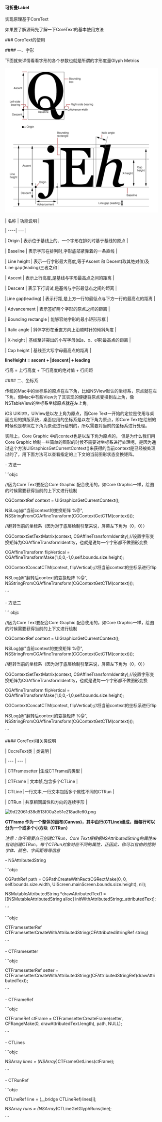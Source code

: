#### 可折叠Label

实现原理基于CoreText

如果要了解源码先了解一下CoreText的基本使用方法

\### CoreText的使用 

\#### 一、字形 

下面就来详情看看字形的各个参数也就是所谓的字形度量Glyph Metrics 

![1](1.png)

| 名称 | 功能说明 | 

| ----| --- | 

| Origin | 表示位于基线上的、一个字形在排列时基于基线的原点 | 

| Baseline | 表示字形在排列时,字形底部紧靠着的一条直线 | 

| Line height | 表示一行字形最大高度,等于Ascent 和 Decent(取其绝对值)及 Line gap(leading)三者之和 | 

| Ascent | 表示上行高度,是基线与字形最高点之间的距离 | 

| Descent | 表示下行调试,是基线与字形最低点之间的距离 | 

|Line gap(leading) | 表示行距,是上方一行的最低点与下方一行的最高点的距离 | 

| Advancement | 表示签好两个字形的原点之间的距离 | 

| Bounding rectangle | 能够容纳字形的最小矩形形框 | 

| Italic angle | 斜体字形在垂直方向上沿顺时针的倾斜角度 | 

| X-height | 基线至非突出的小写字母(如a、x、e等)最高点的距离 | 

| Cap height | 基线至大写字母最高点的距离 | 

**lineHeight = ascent + |descent| + leading** 

行高 = 上行高度 + 下行高度的绝对值 + 行间距 

\#### 二、坐标系 

传统的Mac中的坐标系的原点在左下角，比如NSView默认的坐标系，原点就在左下角。但Mac中有些View为了其实现的便捷将原点变换到左上角，像NSTableView的坐标系坐标原点就在左上角。 

iOS UIKit中，UIView是以左上角为原点，而Core Text一开始的定位是使用与桌面应用的排版系统，桌面应用的坐标系是以左下角为原点，即Core Text在绘制的时候也是参照左下角为原点进行绘制的，所以需要对当前的坐标系进行处理。 

实际上，Core Graphic 中的context也是以左下角为原点的， 但是为什么我们用Core Graphic 绘制一些简单的图形的时候不需要对坐标系进行处理呢，是因为通过这个方法UIGraphicsGetCurrentContext()来获得的当前context是已经被处理过的了，用下面方法可以查看指定的上下文的当前图形状态变换矩阵。 

\- 方法一 

\```objc 

//因为Core Text要配合Core Graphic 配合使用的，如Core Graphic一样，绘图的时候需要获得当前的上下文进行绘制 

CGContextRef context = UIGraphicsGetCurrentContext(); 

NSLog(@"当前context的变换矩阵 %@", NSStringFromCGAffineTransform(CGContextGetCTM(context))); 

//翻转当前的坐标系（因为对于底层绘制引擎来说，屏幕左下角为（0，0）） 

CGContextSetTextMatrix(context, CGAffineTransformIdentity);//设置字形变换矩阵为CGAffineTransformIdentity，也就是说每一个字形都不做图形变换 

CGAffineTransform flipVertical = CGAffineTransformMake(1,0,0,-1,0,self.bounds.size.height); 

CGContextConcatCTM(context, flipVertical);//将当前context的坐标系进行flip 

NSLog(@"翻转后context的变换矩阵 %@", NSStringFromCGAffineTransform(CGContextGetCTM(context))); 

\``` 

\- 方法二 

\``` objc 

//因为Core Text要配合Core Graphic 配合使用的，如Core Graphic一样，绘图的时候需要获得当前的上下文进行绘制 

CGContextRef context = UIGraphicsGetCurrentContext(); 

NSLog(@"当前context的变换矩阵 %@", NSStringFromCGAffineTransform(CGContextGetCTM(context))); 

//翻转当前的坐标系（因为对于底层绘制引擎来说，屏幕左下角为（0，0）） 

CGContextSetTextMatrix(context, CGAffineTransformIdentity);//设置字形变换矩阵为CGAffineTransformIdentity，也就是说每一个字形都不做图形变换 

CGAffineTransform flipVertical = CGAffineTransformMake(1,0,0,-1,0,self.bounds.size.height); 

CGContextConcatCTM(context, flipVertical);//将当前context的坐标系进行flip 

NSLog(@"翻转后context的变换矩阵 %@", NSStringFromCGAffineTransform(CGContextGetCTM(context))); 

\``` 

\#### CoreText相关类说明 

| CocreText类 | 类说明 | 

| --- | --- | 

| CTFramesetter |生成CTFrame的类型 | 

| CTFrame | 文本帧,包含多个CTLine | 

| CTLine |一行文本,一行文本包括多个属性不同的CTRun | 

| CTRun | 共享相同属性和方向的连续字形 | 

![9d22061d38d513f00a3e51e218adfe60.png](evernotecid://3D3EA5D2-5956-44BD-92C5-CB4B110DB237/appyinxiangcom/13727403/ENResource/p664) 

**CTFrame 作为一个整体的画布(Canvas)，其中由行(CTLine)组成，而每行可以分为一个或多个小方块（CTRun）** 

*注意：你不需要自己创建CTRun，Core Text将根据NSAttributedString的属性来自动创建CTRun。每个CTRun对象对应不同的属性，正因此，你可以自由的控制字体、颜色、字间距等等信息* 

\- NSAttributedString 

\```objc 

CGPathRef path = CGPathCreateWithRect(CGRectMake(0, 0, self.bounds.size.width, UIScreen.mainScreen.bounds.size.height), nil); 

NSMutableAttributedString *drawAttributedText1 = [[NSMutableAttributedString alloc] initWithAttributedString:_attributedText]; 

\``` 

\```objc 

CTFramesetterRef CTFramesetterCreateWithAttributedString(CFAttributedStringRef string) 

\``` 

\- CTFramesetter 

\```objc 

CTFramesetterRef setter = CTFramesetterCreateWithAttributedString((CFAttributedStringRef)drawAttributedText); 

\``` 

\- CTFrameRef 

\```objc 

CTFrameRef ctFrame = CTFramesetterCreateFrame(setter, CFRangeMake(0, drawAttributedText.length), path, NULL); 

\``` 

\- CTLines 

\```objc 

NSArray *lines = (NSArray*)CTFrameGetLines(ctFrame); 

\``` 

\- CTRunRef 

\```objc 

CTLineRef line = (__bridge CTLineRef)lines[i]; 

NSArray *runs = (NSArray*)CTLineGetGlyphRuns(line); 

\``` 